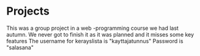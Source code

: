 # Projects

This was a group project in a web -programming course we had last autumn. We never got to finish it as it was planned and it misses some key features
The username for kerayslista is "kayttajatunnus"
Password is "salasana"
